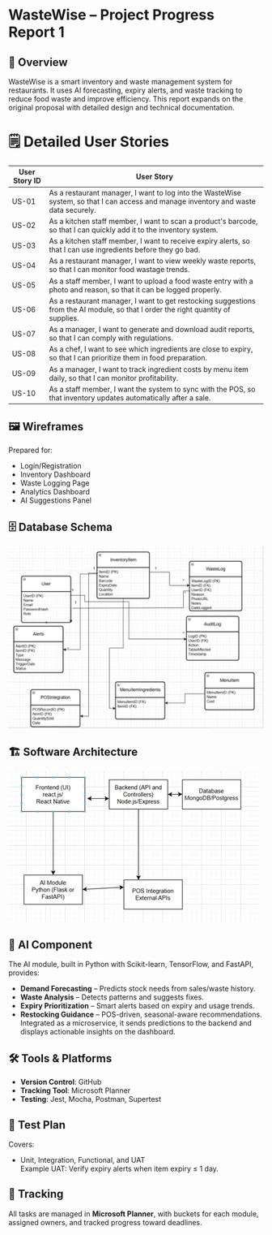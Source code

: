 # WasteWise – Project Progress Report 1

## 📌 Overview
WasteWise is a smart inventory and waste management system for restaurants. It uses AI forecasting, expiry alerts, and waste tracking to reduce food waste and improve efficiency. This report expands on the original proposal with detailed design and technical documentation.

# 🗒 Detailed User Stories
 

| User Story ID | User Story |
|---------------|---------------|
| US-01 | As a restaurant manager, I want to log into the WasteWise system, so that I can access and manage inventory and waste data securely. |
| US-02 | As a kitchen staff member, I want to scan a product's barcode, so that I can quickly add it to the inventory system. |
| US-03 | As a kitchen staff member, I want to receive expiry alerts, so that I can use ingredients before they go bad. |
| US-04 | As a restaurant manager, I want to view weekly waste reports, so that I can monitor food wastage trends. |
| US-05 | As a staff member, I want to upload a food waste entry with a photo and reason, so that it can be logged properly. |
| US-06 | As a restaurant manager, I want to get restocking suggestions from the AI module, so that I order the right quantity of supplies. |
| US-07 | As a manager, I want to generate and download audit reports, so that I can comply with regulations. |
| US-08 | As a chef, I want to see which ingredients are close to expiry, so that I can prioritize them in food preparation. |
| US-09 | As a manager, I want to track ingredient costs by menu item daily, so that I can monitor profitability. |
| US-10 | As a staff member, I want the system to sync with the POS, so that inventory updates automatically after a sale. |



## 🖼 Wireframes
Prepared for:
- Login/Registration  
- Inventory Dashboard  
- Waste Logging Page  
- Analytics Dashboard  
- AI Suggestions Panel  

## 🗄 Database Schema
![Database Schema](assets/DatabaseSchema.png)


## 🏗 Software Architecture
![Software Architecture](assets/SoftwareArchitecture.png)


## 🤖 AI Component
The AI module, built in Python with Scikit-learn, TensorFlow, and FastAPI, provides:
- **Demand Forecasting** – Predicts stock needs from sales/waste history.
- **Waste Analysis** – Detects patterns and suggests fixes.
- **Expiry Prioritization** – Smart alerts based on expiry and usage trends.
- **Restocking Guidance** – POS-driven, seasonal-aware recommendations.  
Integrated as a microservice, it sends predictions to the backend and displays actionable insights on the dashboard.

## 🛠 Tools & Platforms
- **Version Control**: GitHub  
- **Tracking Tool**: Microsoft Planner  
- **Testing**: Jest, Mocha, Postman, Supertest  

## 🧪 Test Plan
Covers:
- Unit, Integration, Functional, and UAT  
Example UAT: Verify expiry alerts when item expiry ≤ 1 day.

## 📂 Tracking
All tasks are managed in **Microsoft Planner**, with buckets for each module, assigned owners, and tracked progress toward deadlines.
